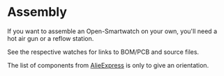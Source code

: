 # Assembly

If you want to assemble an Open-Smartwatch on your own, you'll need a hot air gun or a reflow station.

See the respective watches for links to BOM/PCB and source files.

The list of components from [AlieExpress](2_aliexpress.md) is only to give an orientation.
